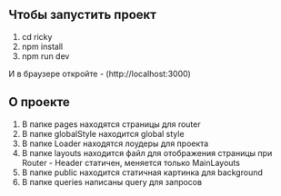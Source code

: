  
## Чтобы запустить проект

1. cd ricky
2. npm install
3. npm run dev
 
И в браузере откройте - (http://localhost:3000) 
 
## О проекте

1. В папке pages находятся страницы для router
2. В папке globalStyle находится global style
3. В папке Loader находятся лоудеры для проекта
4. В папке layouts находится файл для отображения страницы при Router - Header статичен, меняется только MainLayouts
5. В папке public находится статичная картинка для background
6. В папке queries написаны query для запросов

  
